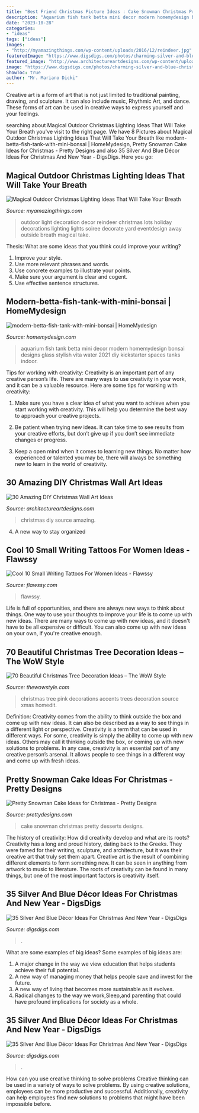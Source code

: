```yaml
---
title: "Best Friend Christmas Picture Ideas : Cake Snowman Christmas Pretty Desserts Designs"
description: "Aquarium fish tank betta mini decor modern homemydesign bonsai designs glass stylish vita water 2021 diy kickstarter spaces tanks indoor"
date: "2023-10-28"
categories:
- "ideas"
tags: ["ideas"]
images:
- "http://myamazingthings.com/wp-content/uploads/2016/12/reindeer.jpg"
featuredImage: "https://www.digsdigs.com/photos/charming-silver-and-blue-christmas-decor-ideas-25.jpg"
featured_image: "http://www.architectureartdesigns.com/wp-content/uploads/2013/12/306-630x917.jpg"
image: "https://www.digsdigs.com/photos/charming-silver-and-blue-christmas-decor-ideas-25.jpg"
ShowToc: true
author: "Mr. Mariano Dicki"
---
```



Creative art is a form of art that is not just limited to traditional painting, drawing, and sculpture. It can also include music, Rhythmic Art, and dance. These forms of art can be used in creative ways to express yourself and your feelings.

	

		
searching about Magical Outdoor Christmas Lighting Ideas That Will Take Your Breath you've visit to the right page. We have 8 Pictures about Magical Outdoor Christmas Lighting Ideas That Will Take Your Breath like modern-betta-fish-tank-with-mini-bonsai | HomeMydesign, Pretty Snowman Cake Ideas for Christmas - Pretty Designs and also 35 Silver And Blue Décor Ideas For Christmas And New Year - DigsDigs. Here you go:
		
    
## Magical Outdoor Christmas Lighting Ideas That Will Take Your Breath

<img loading=lazy src="http://myamazingthings.com/wp-content/uploads/2016/12/reindeer.jpg" onerror="this.onerror=null;this.src='https://tse1.mm.bing.net/th?id=OIP.-G462sMY9w6CN3FYhEuKBAHaKu&amp;pid=15.1';" alt="Magical Outdoor Christmas Lighting Ideas That Will Take Your Breath">

_Source: myamazingthings.com_

>outdoor light decoration decor reindeer christmas lots holiday decorations lighting lights soiree decorate yard eventdesign away outside breath magical take. 

	

Thesis: What are some ideas that you think could improve your writing?
1. Improve your style.
2. Use more relevant phrases and words.
3. Use concrete examples to illustrate your points.
4. Make sure your argument is clear and cogent.
5. Use effective sentence structures.

    
## Modern-betta-fish-tank-with-mini-bonsai | HomeMydesign

<img loading=lazy src="https://homemydesign.com/wp-content/uploads/2021/01/modern-betta-fish-tank-with-mini-bonsai.jpg" onerror="this.onerror=null;this.src='https://tse2.mm.bing.net/th?id=OIP.PprngyuPdsyG-pKAxBW5EAHaLF&amp;pid=15.1';" alt="modern-betta-fish-tank-with-mini-bonsai | HomeMydesign">

_Source: homemydesign.com_

>aquarium fish tank betta mini decor modern homemydesign bonsai designs glass stylish vita water 2021 diy kickstarter spaces tanks indoor. 

	

Tips for working with creativity:
Creativity is an important part of any creative person’s life. There are many ways to use creativity in your work, and it can be a valuable resource. Here are some tips for working with creativity:
1. Make sure you have a clear idea of what you want to achieve when you start working with creativity. This will help you determine the best way to approach your creative projects.

2. Be patient when trying new ideas. It can take time to see results from your creative efforts, but don’t give up if you don’t see immediate changes or progress.

3. Keep a open mind when it comes to learning new things. No matter how experienced or talented you may be, there will always be something new to learn in the world of creativity.


    
## 30 Amazing DIY Christmas Wall Art Ideas

<img loading=lazy src="http://www.architectureartdesigns.com/wp-content/uploads/2013/12/306-630x917.jpg" onerror="this.onerror=null;this.src='https://tse3.mm.bing.net/th?id=OIP.Hd6I6UsfmZy_vHjsBpJBpwHaKx&amp;pid=15.1';" alt="30 Amazing DIY Christmas Wall Art Ideas">

_Source: architectureartdesigns.com_

>christmas diy source amazing. 

	

4. A new way to stay organized

    
## Cool 10 Small Writing Tattoos For Women Ideas - Flawssy

<img loading=lazy src="http://flawssy.com/wp-content/uploads/2016/06/Think-Positive-Tattoo.jpg" onerror="this.onerror=null;this.src='https://tse3.mm.bing.net/th?id=OIP.xBG51apWlSOfQ6Jy8r6vyAHaJ4&amp;pid=15.1';" alt="Cool 10 Small Writing Tattoos For Women Ideas - Flawssy">

_Source: flawssy.com_

>flawssy. 

	

Life is full of opportunities, and there are always new ways to think about things. One way to use your thoughts to improve your life is to come up with new ideas. There are many ways to come up with new ideas, and it doesn't have to be all expensive or difficult. You can also come up with new ideas on your own, if you're creative enough.

    
## 70 Beautiful Christmas Tree Decoration Ideas – The WoW Style

<img loading=lazy src="http://thewowstyle.com/wp-content/uploads/2014/11/671.jpg" onerror="this.onerror=null;this.src='https://tse3.mm.bing.net/th?id=OIP.c7hfOXvW_6dzr3OQJvaBcgHaK-&amp;pid=15.1';" alt="70 Beautiful Christmas Tree Decoration Ideas – The WoW Style">

_Source: thewowstyle.com_

>christmas tree pink decorations accents trees decoration source xmas homedit. 

	

Definition: Creativity comes from the ability to think outside the box and come up with new ideas. It can also be described as a way to see things in a different light or perspective.
Creativity is a term that can be used in different ways. For some, creativity is simply the ability to come up with new ideas. Others may call it thinking outside the box, or coming up with new solutions to problems. In any case, creativity is an essential part of any creative person’s arsenal. It allows people to see things in a different way and come up with fresh ideas.

    
## Pretty Snowman Cake Ideas For Christmas - Pretty Designs

<img loading=lazy src="https://www.prettydesigns.com/wp-content/uploads/2014/12/Desserts.jpg" onerror="this.onerror=null;this.src='https://tse3.mm.bing.net/th?id=OIP.rMdNlepkS8zfmm23vQJ5igHaJ3&amp;pid=15.1';" alt="Pretty Snowman Cake Ideas for Christmas - Pretty Designs">

_Source: prettydesigns.com_

>cake snowman christmas pretty desserts designs. 

	

The history of creativity: How did creativity develop and what are its roots?
Creativity has a long and proud history, dating back to the Greeks. They were famed for their writing, sculpture, and architecture, but it was their creative art that truly set them apart. Creative art is the result of combining different elements to form something new. It can be seen in anything from artwork to music to literature. The roots of creativity can be found in many things, but one of the most important factors is creativity itself.

    
## 35 Silver And Blue Décor Ideas For Christmas And New Year - DigsDigs

<img loading=lazy src="https://www.digsdigs.com/photos/charming-silver-and-blue-christmas-decor-ideas-16.jpg" onerror="this.onerror=null;this.src='https://tse4.mm.bing.net/th?id=OIP.W6HQDAiUI0q4e3a3Zeq_bgHaLJ&amp;pid=15.1';" alt="35 Silver And Blue Décor Ideas For Christmas And New Year - DigsDigs">

_Source: digsdigs.com_

>. 

	

What are some examples of big ideas?
Some examples of big ideas are: 
1. A major change in the way we view education that helps students achieve their full potential. 
2. A new way of managing money that helps people save and invest for the future. 
3. A new way of living that becomes more sustainable as it evolves. 
4. Radical changes to the way we work,Sleep,and parenting that could have profound implications for society as a whole.

    
## 35 Silver And Blue Décor Ideas For Christmas And New Year - DigsDigs

<img loading=lazy src="https://www.digsdigs.com/photos/charming-silver-and-blue-christmas-decor-ideas-25.jpg" onerror="this.onerror=null;this.src='https://tse2.mm.bing.net/th?id=OIP.kk6J4Q7DDb5WOVXD1Mj2owHaNN&amp;pid=15.1';" alt="35 Silver And Blue Décor Ideas For Christmas And New Year - DigsDigs">

_Source: digsdigs.com_

>. 

	

How can you use creative thinking to solve problems
Creative thinking can be used in a variety of ways to solve problems. By using creative solutions, employees can be more productive and successful. Additionally, creativity can help employees find new solutions to problems that might have been impossible before.

